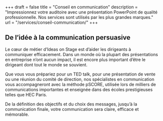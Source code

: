 +++
draft 			= false
title 			= "Conseil en communication"
description		= "Impressionnez votre auditoire avec une présentation PowerPoint de qualité professionnelle. Nos services sont utilisés par les plus grandes marques."
url				= "/services/conseil-communication/"
+++
## De l’idée à la communication persuasive

Le cœur de métier d’Ideas on Stage est d’aider les dirigeants à communiquer efficacement. Dans un monde où la plupart des présentations en entreprise n’ont aucun impact, il est encore plus important d’être le dirigeant dont tout le monde se souvient.

Que vous vous prépariez pour un TED talk, pour une présentation de vente ou une réunion du comité de direction, nos spécialistes en communication vous accompagneront avec la méthode pSCORE, utilisée lors de milliers de communications importantes et enseignée dans des écoles prestigieuses telles que HEC Paris.

De la définition des objectifs et du choix des messages, jusqu’à la communication finale, votre communication sera claire, efficace et mémorable.